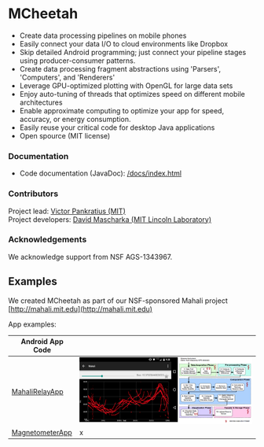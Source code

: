 # MCheetah
- Create data processing pipelines on mobile phones
- Easily connect your data I/O to cloud environments like Dropbox
- Skip detailed Android programming; just connect your pipeline stages using producer-consumer patterns.
- Create data processing fragment abstractions using 'Parsers', 'Computers', and 'Renderers'
- Leverage GPU-optimized plotting with OpenGL for large data sets
- Enjoy auto-tuning of threads that optimizes speed on different mobile architectures
- Enable approximate computing to optimize your app for speed, accuracy, or energy consumption. 
- Easily reuse your critical code for desktop Java applications
- Open spource (MIT license)

### Documentation

- Code documentation (JavaDoc): [/docs/index.html](https://github.com/MITHaystack/mcheetah/blob/master/docs/index.html)


### Contributors

Project lead: [Victor Pankratius (MIT)](http://www.victorpankratius.com)<br>
Project developers: [David Mascharka (MIT Lincoln Laboratory)](https://www.linkedin.com/in/david-mascharka-20999269)

  
### Acknowledgements

We acknowledge support from NSF AGS-1343967.

## Examples
We created MCheetah as part of our NSF-sponsored Mahali project [http://mahali.mit.edu](http://mahali.mit.edu)

App examples: 

| Android App Code |  | 
| ------------- | ------------- |
| [MahaliRelayApp](https://github.com/MITHaystack/mcheetah/tree/master/MahaliRelayApp)| <img alt="Screenshot" src="https://github.com/MITHaystack/mcheetah/blob/master/docs/images/screenshot_MahaliRelayApp.png"/> |
| [MagnetometerApp](https://github.com/MITHaystack/mcheetah/tree/master/MagnetometerApp)| x |
